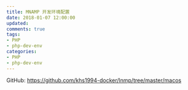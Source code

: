 ```yaml
---
title: MNAMP 开发环境配置
date: 2018-01-07 12:00:00
updated:
comments: true
tags:
- PHP
- php-dev-env
categories:
- PHP
- php-dev-env
---
```


GitHub: https://github.com/khs1994-docker/lnmp/tree/master/macos

<!--more-->
